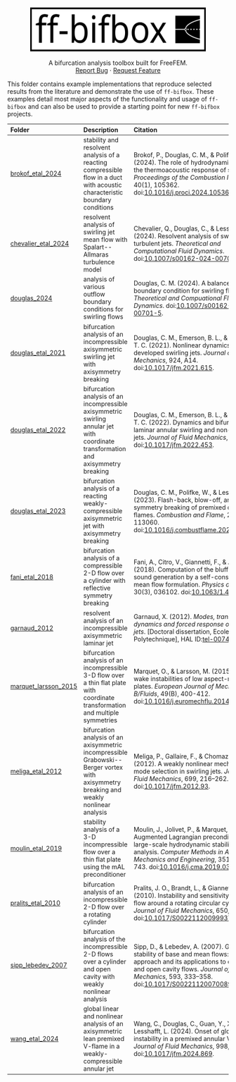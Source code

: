 <!-- TOP -->
<a name="readme-top"></a>

<!-- PROJECT LOGO -->
<br />
<div align="center">
  <a href="https://github.com/cmd8/ff-bifbox">
    <img src="../logo.svg" alt="Logo" width="400" height="100">
  </a>

  <p align="center">
    A bifurcation analysis toolbox built for FreeFEM.
    <br />
    <a href="https://github.com/cmd8/ff-bifbox/issues">Report Bug</a>
    ·
    <a href="https://github.com/cmd8/ff-bifbox/issues">Request Feature</a>
  </p>
</div>

This folder contains example implementations that reproduce selected results from the literature and demonstrate the use of `ff-bifbox`. These examples detail most major aspects of the functionality and usage of `ff-bifbox` and can also be used to provide a starting point for new `ff-bifbox` projects.

| Folder | Description | Citation |
| :--- | :--- | :--- |
| [brokof_etal_2024](https://github.com/cmd8/ff-bifbox/tree/main/examples/brokof_etal_2024) | stability and resolvent analysis of a reacting compressible flow in a duct with acoustic characteristic boundary conditions | Brokof, P., Douglas, C. M., & Polifke, W. (2024). The role of hydrodynamic shear in the thermoacoustic response of slit flames. _Proceedings of the Combustion Institute_, 40(1), 105362. doi:[10.1016/j.proci.2024.105362](https://doi.org/10.1016/j.proci.2024.105362). |
| [chevalier_etal_2024](https://github.com/cmd8/ff-bifbox/tree/main/examples/chevalier_etal_2024)| resolvent analysis of swirling jet mean flow with Spalart--Allmaras turbulence model | Chevalier, Q., Douglas, C., & Lesshafft, L. (2024). Resolvent analysis of swirling turbulent jets. _Theoretical and Computational Fluid Dynamics_. doi:[10.1007/s00162-024-00704-2](https://doi.org/10.1007/s00162-024-00704-2). |
| [douglas_2024](https://github.com/cmd8/ff-bifbox/tree/main/examples/douglas_2024) | analysis of various outflow boundary conditions for swirling flows | Douglas, C. M. (2024). A balanced outflow boundary condition for swirling flows. _Theoretical and Compuational Fluid Dynamics_. doi:[10.1007/s00162-024-00701-5](https://doi.org/10.1007/s00162-024-00701-5). |
| [douglas_etal_2021](https://github.com/cmd8/ff-bifbox/tree/main/examples/douglas_etal_2021) | bifurcation analysis of an incompressible axisymmetric swirling jet with axisymmetry breaking | Douglas, C. M., Emerson, B. L., & Lieuwen, T. C. (2021). Nonlinear dynamics of fully developed swirling jets. _Journal of Fluid Mechanics_, 924, A14. doi:[10.1017/jfm.2021.615](https://doi.org/10.1017/jfm.2021.615). |
| [douglas_etal_2022](https://github.com/cmd8/ff-bifbox/tree/main/examples/douglas_etal_2022) | bifurcation analysis of an incompressible axisymmetric swirling annular jet with coordinate transformation and axisymmetry breaking | Douglas, C. M., Emerson, B. L., & Lieuwen, T. C. (2022). Dynamics and bifurcations of laminar annular swirling and non-swirling jets. _Journal of Fluid Mechanics_, 943, A35. doi:[10.1017/jfm.2022.453](https://doi.org/10.1017/jfm.2022.453). |
| [douglas_etal_2023](https://github.com/cmd8/ff-bifbox/tree/main/examples/douglas_etal_2023) | bifurcation analysis of a reacting weakly-compressible axisymmetric jet with axisymmetry breaking | Douglas, C. M., Polifke, W., & Lesshafft, L. (2023). Flash-back, blow-off, and symmetry breaking of premixed conical flames. _Combustion and Flame_, 258(2), 113060. doi:[10.1016/j.combustflame.2023.113060](https://doi.org/10.1016/j.combustflame.2023.113060). |
| [fani_etal_2018](https://github.com/cmd8/ff-bifbox/tree/main/examples/fani_etal_2018) | bifurcation analysis of a compressible 2-D flow over a cylinder with reflective symmetry breaking | Fani, A., Citro, V., Giannetti, F., & Auteri, F. (2018). Computation of the bluff-body sound generation by a self-consistent mean flow formulation. _Physics of Fluids_, 30(3), 036102. doi:[10.1063/1.4997536](https://doi.org/10.1063/1.4997536). |
| [garnaud_2012](https://github.com/cmd8/ff-bifbox/tree/main/examples/garnaud_2012) | resolvent analysis of an incompressible axisymmetric laminar jet | Garnaud, X. (2012). _Modes, transient dynamics and forced response of circular jets_. [Doctoral dissertation, Ecole Polytechnique], HAL ID:[tel-00740133](https://theses.hal.science/tel-00740133). |
| [marquet_larsson_2015](https://github.com/cmd8/ff-bifbox/tree/main/examples/marquet_larsson_2015) | bifurcation analysis of an incompressible 3-D flow over a thin flat plate with coordinate transformation and multiple symmetries | Marquet, O., & Larsson, M. (2015). Global wake instabilities of low aspect-ratio flat-plates. _European Journal of Mechanics - B/Fluids_, 49(B), 400-412. doi:[10.1016/j.euromechflu.2014.05.005](https://doi.org/10.1016/j.euromechflu.2014.05.005). |
| [meliga_etal_2012](https://github.com/cmd8/ff-bifbox/tree/main/examples/meliga_etal_2012) | bifurcation analysis of an axisymmetric incompressible Grabowski--Berger vortex with axisymmetry breaking and weakly nonlinear analysis | Meliga, P., Gallaire, F., & Chomaz, J.-M. (2012). A weakly nonlinear mechanism for mode selection in swirling jets. _Journal of Fluid Mechanics_, 699, 216–262. doi:[10.1017/jfm.2012.93](https://doi.org/10.1017/jfm.2012.93). |
| [moulin_etal_2019](https://github.com/cmd8/ff-bifbox/tree/main/examples/meliga_etal_2019) | stability analysis of a 3-D incompressible flow over a thin flat plate using the mAL preconditioner | Moulin, J., Jolivet, P., & Marquet, O. (2019). Augmented Lagrangian preconditioner for large-scale hydrodynamic stability analysis. _Computer Methods in Applied Mechanics and Engineering_, 351, 718-743. doi:[10.1016/j.cma.2019.03.052](https://doi.org/10.1016/j.cma.2019.03.052). |
| [pralits_etal_2010](https://github.com/cmd8/ff-bifbox/tree/main/examples/pralits_etal_2010) | bifurcation analysis of an incompressible 2-D flow over a rotating cylinder | Pralits, J. O., Brandt, L., & Giannetti, F. (2010). Instability and sensitivity of the flow around a rotating circular cylinder. _Journal of Fluid Mechanics_, 650, 513–536. doi:[10.1017/S0022112009993764](https://doi.org/10.1017/S0022112009993764). |
| [sipp_lebedev_2007](https://github.com/cmd8/ff-bifbox/tree/main/examples/sipp_lebedev_2007) | bifurcation analysis of the incompressible 2-D flows over a cylinder and open cavity with weakly nonlinear analysis | Sipp, D., & Lebedev, A. (2007). Global stability of base and mean flows: a general approach and its applications to cylinder and open cavity flows. _Journal of Fluid Mechanics_, 593, 333–358. doi:[10.1017/S0022112007008907](https://doi.org/10.1017/S0022112007008907). |
| [wang_etal_2024](https://github.com/cmd8/ff-bifbox/tree/main/examples/wang_etal_2024) | global linear and nonlinear analysis of an axisymmetric lean premixed V-flame in a weakly-compressible annular jet | Wang, C., Douglas, C., Guan, Y., Xu. C, & Lesshafft, L. (2024). Onset of global instability in a premixed annular V-flame. _Journal of Fluid Mechanics_, 998, A23. doi:[10.1017/jfm.2024.869](https://doi.org/10.1017/jfm.2024.869). |